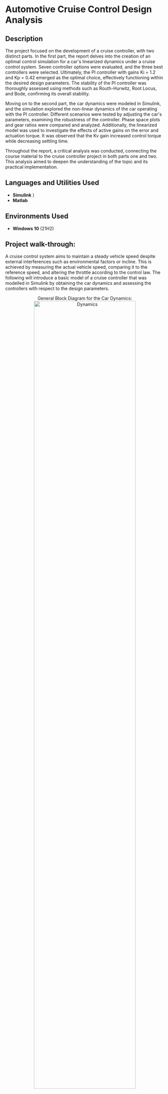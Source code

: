 <h1>Automotive Cruise Control Design Analysis</h1>


<h2>Description</h2>

The project focused on the development of a cruise controller, with two distinct parts. In the first part, the report delves into the creation of an optimal control simulation for a car's linearized dynamics under a cruise control system. Seven controller options were evaluated, and the three best controllers were selected. Ultimately, the PI controller with gains Ki = 1.2 and Kp = 0.42 emerged as the optimal choice, effectively functioning within the desired design parameters. The stability of the PI controller was thoroughly assessed using methods such as Routh-Hurwitz, Root Locus, and Bode, confirming its overall stability.

Moving on to the second part, the car dynamics were modeled in Simulink, and the simulation explored the non-linear dynamics of the car operating with the PI controller. Different scenarios were tested by adjusting the car's parameters, examining the robustness of the controller. Phase space plots and gear ratios were compared and analyzed. Additionally, the linearized model was used to investigate the effects of active gains on the error and actuation torque. It was observed that the Kv gain increased control torque while decreasing settling time.

Throughout the report, a critical analysis was conducted, connecting the course material to the cruise controller project in both parts one and two. This analysis aimed to deepen the understanding of the topic and its practical implementation.
<br />


<h2>Languages and Utilities Used</h2>

- <b>Simulink</b> )
- <b>Matlab</b>


<h2>Environments Used </h2>

- <b>Windows 10</b> (21H2)

<h2>Project walk-through:</h2>

A cruise control system aims to maintain a steady vehicle speed despite external interferences 
such as environmental factors or incline. This is achieved by measuring the actual vehicle 
speed, comparing it to the reference speed, and altering the throttle according to the control 
law. The following will introduce a basic model of a cruise controller that was modelled in 
Simulink by obtaining the car dynamics and assessing the controllers with respect to the 
design parameters.

</b>
<p align="center">
General Block Diagram for the Car Dynamics: <br/>
<img src="https://i.imgur.com/nbFOaIW.png" height="80%" width="80%" alt="Dynamics"/>
<br />

</b>
<p align="center">
Simulink model of Car dynamics: <br/>
<img src="https://i.imgur.com/m0XbMCG.png" height="80%" width="80%" alt="Dynamics"/>
<br />

**Investigating PID controllers in different variations**

The general trend from this trial and error with testing the controllers concluded that the gains have a significant effect on the performance of the system however the change in slope remained the same at different values. The ideal controller that was chosen was the PI controller as it provided a faster response time than other controllers and was a less complicated system than the PID controller and lowers rise time and error.PID controller would be ideal as it encompasses the advantages of each controller, however, can be an expensive system to implement. A PD controller minimises errors in the output, such as oscillations, overshoot, and rising time. Thus, the three ideal controllers chosen were PI, PD and PID. It should be noted that the damping ζ of the PD controller was overdamped, this was not desirable as the settling time would take longer. However, the PID controller was ζ ≤ 1.

**Assessing the Stability of the PI Controller**

The performance of the PI controller was evaluated using Routh Hurwitz, Root locus and bodeto assess the controller’s performance under various conditions. The Bode plot related the stability through the gain and phase margins, where the gain margin indicated absolute stability until infinity and the phase margin indicated relative stability until 140 degrees as seen. Routh Hurwitz is stable as there are no significant changes in the first column of the array seen. The root locus is determined by the threshold of the criterion, therefore is stable when Ki is greater than 0 and Kp >-0.02 indicated.

</b>
<p align="center">
RH matrix and results: <br/>
<img src="https://i.imgur.com/KUoBOJM.png" height="80%" width="80%" alt="Dynamics"/>
<br />

</b>
<p align="center">
Matlab Root Locus Plot: <br/>
<img src="https://i.imgur.com/qy0tNDG.png" height="80%" width="80%" alt="Dynamics"/>
<br />

</b>
<p align="center">
Matlab Bode Plot: <br/>
<img src="https://i.imgur.com/W9hikqh.png" height="80%" width="80%" alt="Dynamics"/>
<br />

**Part 2**

The next part of the project was to use Simulink to build a simulation of the dynamics of the nonlinear differential equation. The following block diagram was implemented numerically on Simulink.

</b>
<p align="center">
 General Block diagram for Part 2: <br/>
<img src="https://i.imgur.com/L5OLbLv.png" height="80%" width="80%" alt="Dynamics"/>
<br />

</b>
<p align="center">
Parameters: <br/>
<img src="https://i.imgur.com/94nMLzB.png" height="80%" width="80%" alt="Dynamics"/>
<br />

</b>
<p align="center">
Simulink Model for the Dynamics of the Non-Linear Differential Equation: <br/>
<img src="https://i.imgur.com/Ow2bkX2.png" height="80%" width="80%" alt="Dynamics"/>
<br />

Further improvements to this project can be done by choosing the exact parameters for a car and simulating a more realistic incline as the incline implemented on Simulink was a basic MATLAB function that could simulate a basic incline as a disturbance. It would be interesting to look at different types of engines as the engine used in this project was an internal combustion engine and this could be further evaluated in future work to compare the performance between each engine and the controller’s performance.


